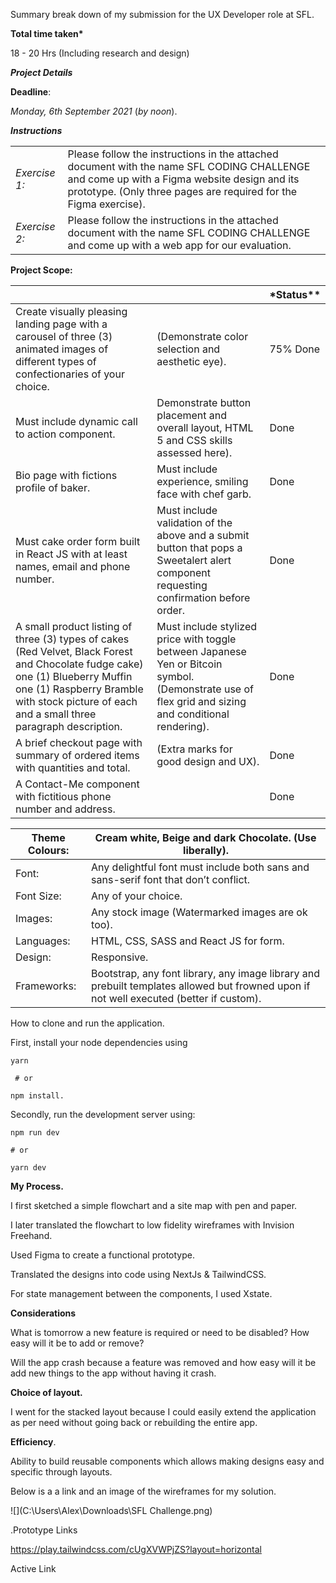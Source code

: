 Summary break down of my submission for the UX Developer role at SFL.

**Total time taken\***

18 - 20 Hrs (Including research and design)

**_Project Details_**

**Deadline**:

_Monday, 6th September 2021_ (_by noon_).

**_Instructions_**

|               |                                                                                                                                                                                                               |
| ------------- | ------------------------------------------------------------------------------------------------------------------------------------------------------------------------------------------------------------- |
| _Exercise 1:_ | Please follow the instructions in the attached document with the name SFL CODING CHALLENGE and come up with a Figma website design and its prototype. (Only three pages are required for the Figma exercise). |
| _Exercise 2:_ | Please follow the instructions in the attached document with the name SFL CODING CHALLENGE and come up with a web app for our evaluation.                                                                     |

**Project Scope:**

|                                                                                                                                                                                                                                |                                                                                                                                                      | \*Status\*\* |
| ------------------------------------------------------------------------------------------------------------------------------------------------------------------------------------------------------------------------------ | ---------------------------------------------------------------------------------------------------------------------------------------------------- | ------------ |
| Create visually pleasing landing page with a carousel of three (3) animated images of different types of confectionaries of your choice.                                                                                       | (Demonstrate color selection and aesthetic eye).                                                                                                     | 75% Done     |
| Must include dynamic call to action component.                                                                                                                                                                                 | Demonstrate button placement and overall layout, HTML 5 and CSS skills assessed here).                                                               | Done         |
| Bio page with fictions profile of baker.                                                                                                                                                                                       | Must include experience, smiling face with chef garb.                                                                                                | Done         |
| Must cake order form built in React JS with at least names, email and phone number.                                                                                                                                            | Must include validation of the above and a submit button that pops a Sweetalert alert component requesting confirmation before order.                | Done         |
| A small product listing of three (3) types of cakes (Red Velvet, Black Forest and Chocolate fudge cake) one (1) Blueberry Muffin one (1) Raspberry Bramble with stock picture of each and a small three paragraph description. | Must include stylized price with toggle between Japanese Yen or Bitcoin symbol. (Demonstrate use of flex grid and sizing and conditional rendering). | Done         |
| A brief checkout page with summary of ordered items with quantities and total.                                                                                                                                                 | (Extra marks for good design and UX).                                                                                                                | Done         |
| A Contact-Me component with fictitious phone number and address.                                                                                                                                                               |                                                                                                                                                      | Done         |

| Theme Colours: | Cream white, Beige and dark Chocolate. (Use liberally).                                                                                 |
| -------------- | --------------------------------------------------------------------------------------------------------------------------------------- |
| Font:          | Any delightful font must include both sans and sans-serif font that don’t conflict.                                                     |
| Font Size:     | Any of your choice.                                                                                                                     |
| Images:        | Any stock image (Watermarked images are ok too).                                                                                        |
| Languages:     | HTML, CSS, SASS and React JS for form.                                                                                                  |
| Design:        | Responsive.                                                                                                                             |
| Frameworks:    | Bootstrap, any font library, any image library and prebuilt templates allowed but frowned upon if not well executed (better if custom). |

How to clone and run the application.

First, install your node dependencies using

```
yarn

 # or

npm install.
```

Secondly, run the development server using:

```
npm run dev

# or

yarn dev

```

**My Process.**

I first sketched a simple flowchart and a site map with pen and paper.

I later translated the flowchart to low fidelity wireframes with Invision Freehand.

Used Figma to create a functional prototype.

Translated the designs into code using NextJs & TailwindCSS.

For state management between the components, I used Xstate.

**Considerations**

What is tomorrow a new feature is required or need to be disabled? How easy will it be to add or remove?

Will the app crash because a feature was removed and how easy will it be add new things to the app without having it crash.

**Choice of layout.**

I went for the stacked layout because I could easily extend the application as per need without going back or rebuilding the entire app.

**Efficiency**.

Ability to build reusable components which allows making designs easy and specific through layouts.

Below is a a link and an image of the wireframes for my solution.

![](C:\Users\Alex\Downloads\SFL Challenge.png)

.Prototype Links

https://play.tailwindcss.com/cUgXVWPjZS?layout=horizontal

Active Link
